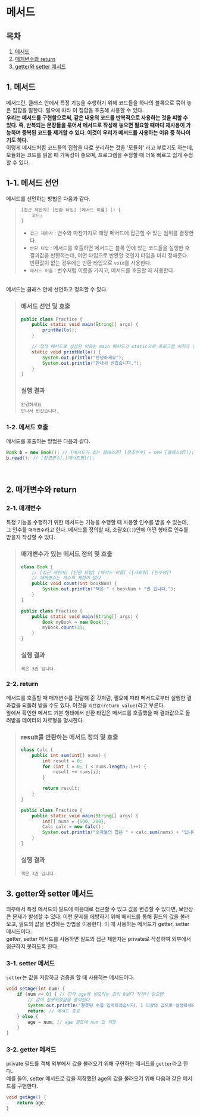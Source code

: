 # 메서드

## 목차
1. [메서드](#1-메서드)
2. [매개변수와 return](#2-매개변수와-return)
3. [getter와 setter 메서드](#3-getter와-setter-메서드)

## 1. 메서드
메서드란, 클래스 안에서 특정 기능을 수행하기 위해 코드들을 하나의 블록으로 묶어 놓은 집합을 말한다. 필요에 따라 이 집합을 호출해 사용할 수 있다.
<br/>
<b>우리는 메서드를 구현함으로써, 같은 내용의 코드를 반복적으로 사용하는 것을 피할 수 있다. 즉, 반복되는 문장들을 묶어서 메서드로 작성해 놓으면 필요할 때마다 재사용이 가능하며 중복된 코드를 제거할 수 있다. 이것이 우리가 메서드를 사용하는 이유 중 하나이기도 하다.</b>
<br/>
이렇게 메서드처럼 코드들의 집합을 따로 분리하는 것을 '모듈화' 라고 부르기도 하는데, 모듈화는 코드를 읽을 때 가독성이 좋으며, 프로그램을 수정할 때 더욱 빠르고 쉽게 수정할 수 있다.

## 1-1. 메서드 선언
메서드를 선언하는 방법은 다음과 같다.

> ```java
> [접근 제한자] [반환 타입] [메서드 이름] () {
>     코드;
> }
> ```
> - `접근 제한자` : 변수와 마찬가지로 해당 메서드에 접근할 수 있는 범위를 결정한다.
> - `반환 타입` : 메서드를 호출하면 메서드는 블록 안에 있는 코드들을 실행한 후 결과값을 반환하는데, 어떤 타입으로 반환할 것인지 타입을 미리 정해준다. 반환값이 없는 경우에는 반환 타입으로 `void`를 사용한다.
> - `메서드 이름` : 변수처럼 이름을 가지고, 메서드를 호출할 때 사용한다.

<br/>
메서드는 클래스 안에 선언하고 정의할 수 있다.

> ### 메서드 선언 및 호출
> ```java
> public class Practice {
>     public static void main(String[] args) {
>         printHello();
>     } 
> 
>     // 정적 메서드로 생성한 이유는 main 메서드가 static으로 프로그램 시작과 함께 메모리에 올라가 있기 때문에, main 안의 메서드들도 함께 메모리에 올라가 있어야 한다.
>     static void printHello() {
>         System.out.println("안녕하세요");
>         System.out.println("만나서 반갑습니다.");
>     }
> }
> ```
> ### 실행 결과
> ```
> 안녕하세요
> 만나서 반갑습니다.
> ```


### 1-2. 메서드 호출
메서드를 호출하는 방법은 다음과 같다.
```java
Book b = new Book(); // [메서드가 있는 클래스명] [참조변수] = new [클래스명]();
b.read(); // [참조변수].[메서드명]();
```

<br/>

## 2. 매개변수와 return

### 2-1. 매개변수
특정 기능을 수행하기 위한 메서드는 기능을 수행할 때 사용할 인수를 받을 수 있는데, 그 인수를 `매개변수`라고 한다. 메서드를 정의할 때, 소괄호(`()`)안에 어떤 형태로 인수를 받을지 작성할 수 있다.

> ### 매개변수가 있는 메서드 정의 및 호출
> ```java
> class Book {
>     // [접근 제한자] [반환 타입] [메서드 이름] ([자료형] [변수명])
>     // 매개변수는 개수의 제한이 없다
>     public void count(int bookNum) {
>         System.out.println("책은 " + bookNum + "권 입니다.");
>     }
> }
> 
> public class Practice {
>     public static void main(String[] args) {
>         Book myBook = new Book();
>         myBook.count(3);
>     }
> }
> ```
> ### 실행 결과
> ```
> 책은 3권 입니다.
> ```

### 2-2. return
메서드를 호출할 때 매개변수를 전달해 준 것처럼, 필요에 따라 메서드로부터 실행한 결과값을 되돌려 받을 수도 있다. 이것을 `리턴값(return value)`라고 부른다.
<br/>
앞에서 확인한 메서드 기본 형태에서 반환 타입은 메서드를 호출했을 때 결과값으로 돌려받을 데이터의 자료형을 명시한다. 



> ### result를 반환하는 메서드 정의 및 호출
> ```java
> class Calc {
>     public int sum(int[] nums) {
>         int result = 0;
>         for (int i = 0; i < nums.length; i++) {
>             result += nums[i];
>         }
> 
>         return result;
>     }
> }
> 
> public class Practice {
>     public static void main(String[] args) {
>         int[] nums = {500, 200};
>         Calc calc = new Calc();
>         System.out.println("숫자들의 합은 " + calc.sum(nums) + "입니다.");
>     }
> }
> ```
> ### 실행 결과
> ```
> 책은 3권 입니다.
> ```


## 3. getter와 setter 메서드
외부에서 특정 메서드의 필드에 마음대로 접근할 수 있고 값을 변경할 수 있다면, 보안상 큰 문제가 발생할 수 있다. 이런 문제를 에방하기 위해 메서드를 통해 필드의 값을 불러오고, 필드의 값을 변경하는 방법을 이용한다. 이 때 사용하는 메서드가 getter, setter 메서드이다.
<br/>
getter, setter 메서드를 사용하면 필드의 접근 제한자는 private로 작성하여 외부에서 접근하지 못하도록 한다.

### 3-1. setter 메서드
`setter`는 값을 저장하고 검증을 할 때 사용하는 메서드이다.

```java
void setAge(int num) {
    if (num <= 0) { // 만약 age에 넣으려는 값이 0보다 작거나 같으면
        // 값이 잘못되었음을 출력한다
        System.out.println("잘못된 수를 입력하셨습니다. 1 이상의 값으로 설정하세요.");
        return; // 메서드 종료
    } else {
        age = num; // age 필드에 num 값 저장
    }
}
```

### 3-2. getter 메서드
private 필드를 객체 외부에서 값을 불러오기 위해 구현하는 메서드를 `getter`라고 한다.
<br/>
예를 들어, setter 메서드로 값을 저장했던 age의 값을 불러오기 위해 다음과 같은 메서드를 구현한다.
```java
void getAge() {
    return age;
}
```

